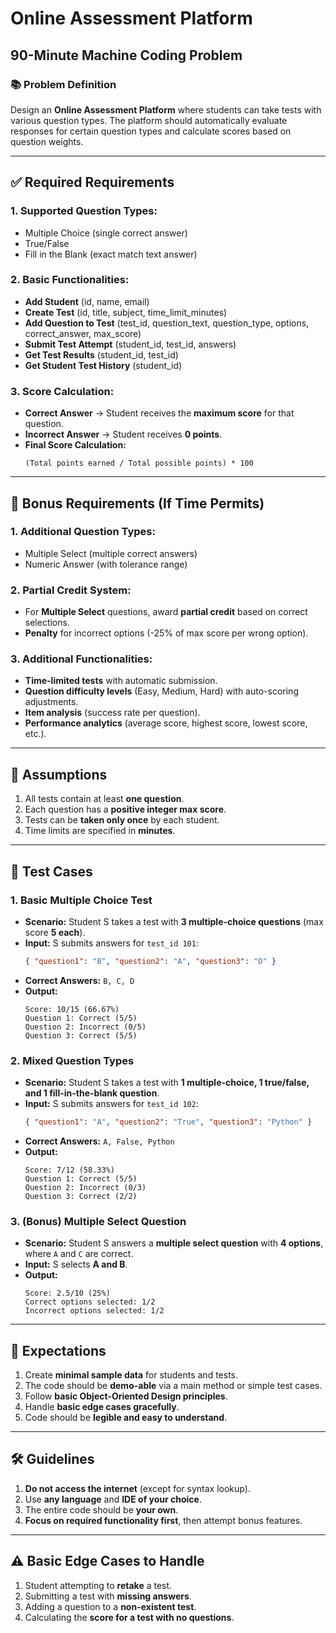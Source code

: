 # Online Assessment Platform

## 90-Minute Machine Coding Problem

### 📚 Problem Definition  
Design an **Online Assessment Platform** where students can take tests with various question types. The platform should automatically evaluate responses for certain question types and calculate scores based on question weights.  

---

## ✅ Required Requirements  

### **1. Supported Question Types:**  
- Multiple Choice (single correct answer)  
- True/False  
- Fill in the Blank (exact match text answer)  

### **2. Basic Functionalities:**  
- **Add Student** (id, name, email)  
- **Create Test** (id, title, subject, time_limit_minutes)  
- **Add Question to Test** (test_id, question_text, question_type, options, correct_answer, max_score)  
- **Submit Test Attempt** (student_id, test_id, answers)  
- **Get Test Results** (student_id, test_id)  
- **Get Student Test History** (student_id)  

### **3. Score Calculation:**  
- **Correct Answer** → Student receives the **maximum score** for that question.  
- **Incorrect Answer** → Student receives **0 points**.  
- **Final Score Calculation:**  
  ```
  (Total points earned / Total possible points) * 100
  ```

---

## 🎯 Bonus Requirements (If Time Permits)  

### **1. Additional Question Types:**  
- Multiple Select (multiple correct answers)  
- Numeric Answer (with tolerance range)  

### **2. Partial Credit System:**  
- For **Multiple Select** questions, award **partial credit** based on correct selections.  
- **Penalty** for incorrect options (-25% of max score per wrong option).  

### **3. Additional Functionalities:**  
- **Time-limited tests** with automatic submission.  
- **Question difficulty levels** (Easy, Medium, Hard) with auto-scoring adjustments.  
- **Item analysis** (success rate per question).  
- **Performance analytics** (average score, highest score, lowest score, etc.).  

---

## 🔹 Assumptions  
1. All tests contain at least **one question**.  
2. Each question has a **positive integer max score**.  
3. Tests can be **taken only once** by each student.  
4. Time limits are specified in **minutes**.  

---

## 📝 Test Cases  

### **1. Basic Multiple Choice Test**  
- **Scenario:** Student S takes a test with **3 multiple-choice questions** (max score **5 each**).  
- **Input:** S submits answers for `test_id 101`:  
  ```json
  { "question1": "B", "question2": "A", "question3": "D" }
  ```
- **Correct Answers:** `B, C, D`  
- **Output:**  
  ```
  Score: 10/15 (66.67%)
  Question 1: Correct (5/5)
  Question 2: Incorrect (0/5)
  Question 3: Correct (5/5)
  ```

### **2. Mixed Question Types**  
- **Scenario:** Student S takes a test with **1 multiple-choice, 1 true/false, and 1 fill-in-the-blank question**.  
- **Input:** S submits answers for `test_id 102`:  
  ```json
  { "question1": "A", "question2": "True", "question3": "Python" }
  ```
- **Correct Answers:** `A, False, Python`  
- **Output:**  
  ```
  Score: 7/12 (58.33%)
  Question 1: Correct (5/5)
  Question 2: Incorrect (0/3)
  Question 3: Correct (2/2)
  ```

### **3. (Bonus) Multiple Select Question**  
- **Scenario:** Student S answers a **multiple select question** with **4 options**, where `A` and `C` are correct.  
- **Input:** S selects **A and B**.  
- **Output:**  
  ```
  Score: 2.5/10 (25%)
  Correct options selected: 1/2
  Incorrect options selected: 1/2
  ```

---

## 🚀 Expectations  
1. Create **minimal sample data** for students and tests.  
2. The code should be **demo-able** via a main method or simple test cases.  
3. Follow **basic Object-Oriented Design principles**.  
4. Handle **basic edge cases gracefully**.  
5. Code should be **legible and easy to understand**.  

---

## 🛠️ Guidelines  
1. **Do not access the internet** (except for syntax lookup).  
2. Use **any language** and **IDE of your choice**.  
3. The entire code should be **your own**.  
4. **Focus on required functionality first**, then attempt bonus features.  

---

## ⚠️ Basic Edge Cases to Handle  
1. Student attempting to **retake** a test.  
2. Submitting a test with **missing answers**.  
3. Adding a question to a **non-existent test**.  
4. Calculating the **score for a test with no questions**.  